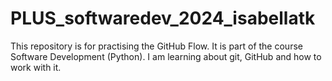 # PLUS_softwaredev_2024_isabellatk
This repository is for practising the GitHub Flow. It is part of the course Software Development (Python).
I am learning about git, GitHub and how to work with it.
